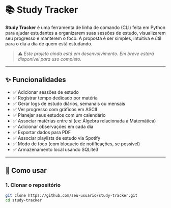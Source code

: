 # 📚 Study Tracker

**Study Tracker** é uma ferramenta de linha de comando (CLI) feita em Python para ajudar estudantes a organizarem suas sessões de estudo, visualizarem seu progresso e manterem o foco. A proposta é ser simples, intuitiva e útil para o dia a dia de quem está estudando.

> ⚠️ *Este projeto ainda está em desenvolvimento. Em breve estará disponível para uso completo.*

---

## ✨ Funcionalidades

- ✅ Adicionar sessões de estudo
- ✅ Registrar tempo dedicado por matéria
- ✅ Gerar logs de estudo diários, semanais ou mensais
- ✅ Ver progresso com gráficos em ASCII
- ✅ Planejar seus estudos com um calendário
- ✅ Associar matérias entre si (ex: Álgebra relacionada a Matemática)
- ✅ Adicionar observações em cada dia
- ✅ Exportar dados para PDF
- ✅ Associar playlists de estudo via Spotify
- ✅ Modo de foco (com bloqueio de notificações, se possível)
- ✅ Armazenamento local usando SQLite3

---

## 🚀 Como usar

### 1. Clonar o repositório

```bash
git clone https://github.com/seu-usuario/study-tracker.git
cd study-tracker
